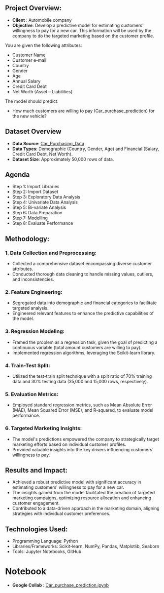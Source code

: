 ## Project Overview:
- **Client** : Automobile company
- **Objective**: Develop a predictive model for estimating customers' willingness to pay for a new car. This information will be used by the company to do the targeted marketing based on the customer profile.

You are given the following attributes:
-	Customer Name
-	Customer e-mail
-	Country
-	Gender
-	Age
-	Annual Salary 
-	Credit Card Debt 
-	Net Worth (Asset – Liabilities)

The model should predict: 
-	How much customers are willing to pay (Car_purchase_prediction) for the new vehicle?

## Dataset Overview
- **Data Source**: [Car_Purchasing_Data](https://github.com/keshavsood80/Car-Purchase-Amount/blob/main/Car_Purchasing_Data%20(1).csv)
- **Data Types**: Demographic (Country, Gender, Age) and Financial (Salary, Credit Card Debt, Net Worth).
- **Dataset Size**: Approximately 50,000 rows of data.

## Agenda
- Step 1: Import Libraries
- Step 2: Import Dataset 
- Step 3: Exploratory Data Analysis
- Step 4: Univariate Data Analysis
- Step 5: Bi-variate Analysis
- Step 6: Data Preparation
- Step 7: Modelling
- Step 8: Evaluate Performance

## Methodology:
### 1.	Data Collection and Preprocessing:
-	Collected a comprehensive dataset encompassing diverse customer attributes.
-	Conducted thorough data cleaning to handle missing values, outliers, and inconsistencies.
### 2.	Feature Engineering:
-	Segregated data into demographic and financial categories to facilitate targeted analysis.
-	Engineered relevant features to enhance the predictive capabilities of the model.
### 3.	Regression Modeling:
-	Framed the problem as a regression task, given the goal of predicting a continuous variable (total amount customers are willing to pay).
-	Implemented regression algorithms, leveraging the Scikit-learn library.
### 4.	Train-Test Split:
-	Utilized the test-train split technique with a split ratio of 70% training data and 30% testing data (35,000 and 15,000 rows, respectively).
### 5.	Evaluation Metrics:
-	Employed standard regression metrics, such as Mean Absolute Error (MAE), Mean Squared Error (MSE), and R-squared, to evaluate model performance.
### 6.	Targeted Marketing Insights:
-	The model's predictions empowered the company to strategically target marketing efforts based on individual customer profiles.
-	Provided valuable insights into the key drivers influencing customers' willingness to pay.


## Results and Impact:
-	Achieved a robust predictive model with significant accuracy in estimating customers' willingness to pay for a new car.
-	The insights gained from the model facilitated the creation of targeted marketing campaigns, optimizing resource allocation and enhancing customer engagement.
-	Contributed to a data-driven approach in the marketing domain, aligning strategies with individual customer preferences.

## Technologies Used:
-	Programming Language: Python
-	Libraries/Frameworks: Scikit-learn, NumPy, Pandas, Matplotlib, Seaborn
-	Tools: Jupyter Notebooks, GitHub


# Notebook
- **Google Collab** : [Car_purchase_prediction.ipynb](https://github.com/keshavsood80/Car-Purchase-Amount/blob/main/Car_purchase_prediction.ipynb)






